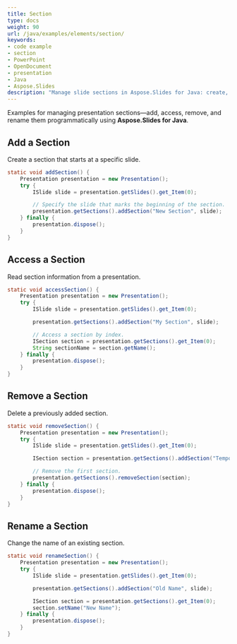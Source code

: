 ```yaml
---
title: Section
type: docs
weight: 90
url: /java/examples/elements/section/
keywords:
- code example
- section
- PowerPoint
- OpenDocument
- presentation
- Java
- Aspose.Slides
description: "Manage slide sections in Aspose.Slides for Java: create, rename, reorder, and group slides with Java examples for PPT, PPTX, and ODP."
---
```


Examples for managing presentation sections—add, access, remove, and rename them programmatically using **Aspose.Slides for Java**.

## **Add a Section**

Create a section that starts at a specific slide.

```java
static void addSection() {
    Presentation presentation = new Presentation();
    try {
        ISlide slide = presentation.getSlides().get_Item(0);

        // Specify the slide that marks the beginning of the section.
        presentation.getSections().addSection("New Section", slide);
    } finally {
        presentation.dispose();
    }
}
```

## **Access a Section**

Read section information from a presentation.

```java
static void accessSection() {
    Presentation presentation = new Presentation();
    try {
        ISlide slide = presentation.getSlides().get_Item(0);

        presentation.getSections().addSection("My Section", slide);

        // Access a section by index.
        ISection section = presentation.getSections().get_Item(0);
        String sectionName = section.getName();
    } finally {
        presentation.dispose();
    }
}
```

## **Remove a Section**

Delete a previously added section.

```java
static void removeSection() {
    Presentation presentation = new Presentation();
    try {
        ISlide slide = presentation.getSlides().get_Item(0);

        ISection section = presentation.getSections().addSection("Temporary Section", slide);

        // Remove the first section.
        presentation.getSections().removeSection(section);
    } finally {
        presentation.dispose();
    }
}
```

## **Rename a Section**

Change the name of an existing section.

```java
static void renameSection() {
    Presentation presentation = new Presentation();
    try {
        ISlide slide = presentation.getSlides().get_Item(0);

        presentation.getSections().addSection("Old Name", slide);

        ISection section = presentation.getSections().get_Item(0);
        section.setName("New Name");
    } finally {
        presentation.dispose();
    }
}
```
